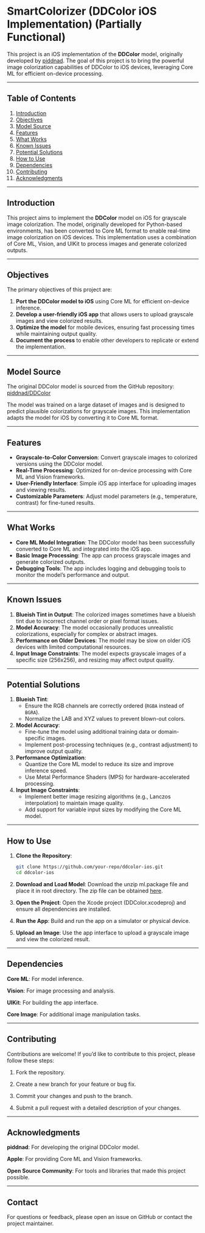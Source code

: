 # SmartColorizer (DDColor iOS Implementation) (Partially Functional)

This project is an iOS implementation of the **DDColor** model, originally developed by [piddnad](https://github.com/piddnad/DDColor). The goal of this project is to bring the powerful image colorization capabilities of DDColor to iOS devices, leveraging Core ML for efficient on-device processing.

---

## Table of Contents
1. [Introduction](#introduction)
2. [Objectives](#objectives)
3. [Model Source](#model-source)
4. [Features](#features)
5. [What Works](#what-works)
6. [Known Issues](#known-issues)
7. [Potential Solutions](#potential-solutions)
8. [How to Use](#how-to-use)
9. [Dependencies](#dependencies)
10. [Contributing](#contributing)
11. [Acknowledgments](#acknowledgments)

---

## Introduction
This project aims to implement the **DDColor** model on iOS for grayscale image colorization. The model, originally developed for Python-based environments, has been converted to Core ML format to enable real-time image colorization on iOS devices. This implementation uses a combination of Core ML, Vision, and UIKit to process images and generate colorized outputs.

---

## Objectives
The primary objectives of this project are:
1. **Port the DDColor model to iOS** using Core ML for efficient on-device inference.
2. **Develop a user-friendly iOS app** that allows users to upload grayscale images and view colorized results.
3. **Optimize the model** for mobile devices, ensuring fast processing times while maintaining output quality.
4. **Document the process** to enable other developers to replicate or extend the implementation.

---

## Model Source
The original DDColor model is sourced from the GitHub repository:  
[piddnad/DDColor](https://github.com/piddnad/DDColor)

The model was trained on a large dataset of images and is designed to predict plausible colorizations for grayscale images. This implementation adapts the model for iOS by converting it to Core ML format.

---

## Features
- **Grayscale-to-Color Conversion**: Convert grayscale images to colorized versions using the DDColor model.
- **Real-Time Processing**: Optimized for on-device processing with Core ML and Vision frameworks.
- **User-Friendly Interface**: Simple iOS app interface for uploading images and viewing results.
- **Customizable Parameters**: Adjust model parameters (e.g., temperature, contrast) for fine-tuned results.

---

## What Works
- **Core ML Model Integration**: The DDColor model has been successfully converted to Core ML and integrated into the iOS app.
- **Basic Image Processing**: The app can process grayscale images and generate colorized outputs.
- **Debugging Tools**: The app includes logging and debugging tools to monitor the model’s performance and output.

---

## Known Issues
1. **Blueish Tint in Output**: The colorized images sometimes have a blueish tint due to incorrect channel order or pixel format issues.
2. **Model Accuracy**: The model occasionally produces unrealistic colorizations, especially for complex or abstract images.
3. **Performance on Older Devices**: The model may be slow on older iOS devices with limited computational resources.
4. **Input Image Constraints**: The model expects grayscale images of a specific size (256x256), and resizing may affect output quality.

---

## Potential Solutions
1. **Blueish Tint**:
   - Ensure the RGB channels are correctly ordered (`RGBA` instead of `BGRA`).
   - Normalize the LAB and XYZ values to prevent blown-out colors.
2. **Model Accuracy**:
   - Fine-tune the model using additional training data or domain-specific images.
   - Implement post-processing techniques (e.g., contrast adjustment) to improve output quality.
3. **Performance Optimization**:
   - Quantize the Core ML model to reduce its size and improve inference speed.
   - Use Metal Performance Shaders (MPS) for hardware-accelerated processing.
4. **Input Image Constraints**:
   - Implement better image resizing algorithms (e.g., Lanczos interpolation) to maintain image quality.
   - Add support for variable input sizes by modifying the Core ML model.

---

## How to Use
1. **Clone the Repository**:
   ```bash
   git clone https://github.com/your-repo/ddcolor-ios.git
   cd ddcolor-ios
   
2.  **Download and Load Model**:
    Download the unzip ml.package file and place it in root directory. The zip file can be obtained [here](https://drive.google.com/drive/folders/16W1XdZ2DYbTHlsalAdpTzh69LIgQ8B4P?usp=sharing).
    
3.  **Open the Project**:
    Open the Xcode project (DDColor.xcodeproj) and ensure all dependencies are installed.

4. **Run the App**:
   Build and run the app on a simulator or physical device.

5. **Upload an Image**:
   Use the app interface to upload a grayscale image and view the colorized result.

---

## Dependencies

**Core ML**: For model inference.

**Vision**: For image processing and analysis.

**UIKit**: For building the app interface.

**Core Image**: For additional image manipulation tasks.

---

## Contributing 

Contributions are welcome! If you’d like to contribute to this project, please follow these steps:

1. Fork the repository.

2. Create a new branch for your feature or bug fix.

3. Commit your changes and push to the branch.

4. Submit a pull request with a detailed description of your changes.

---

## Acknowledgments

**piddnad**: For developing the original DDColor model.

**Apple**: For providing Core ML and Vision frameworks.

**Open Source Community**: For tools and libraries that made this project possible.

---

## Contact

For questions or feedback, please open an issue on GitHub or contact the project maintainer.
